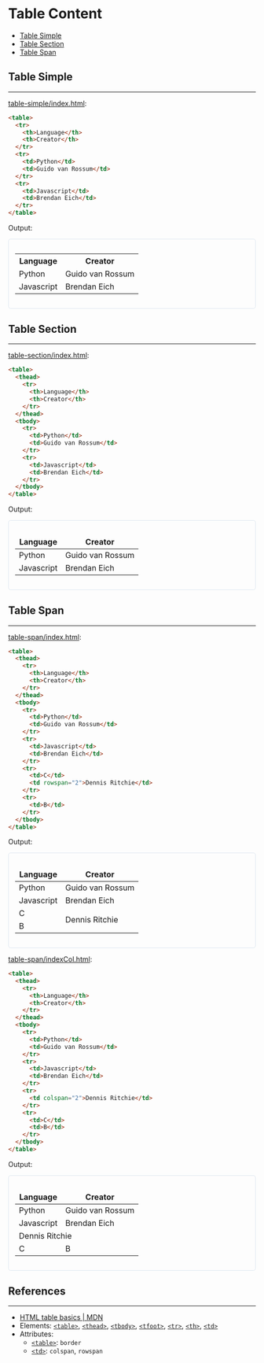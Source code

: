 # Table Content

* [Table Simple](#table-simple)
* [Table Section](#table-section)
* [Table Span](#table-span)

## Table Simple
---

[table-simple/index.html](table-simple/index.html):
```html
<table>
  <tr>
    <th>Language</th>
    <th>Creator</th>
  </tr>
  <tr>
    <td>Python</td>
    <td>Guido van Rossum</td>
  </tr>
  <tr>
    <td>Javascript</td>
    <td>Brendan Eich</td>
  </tr>
</table>
```

Output:

<div style="border-radius: 0.3rem; border: solid 1px #dce6f0; padding: 0.8rem">
  <table>
    <tr>
      <th style="border: none;">Language</th>
      <th style="border: none;">Creator</th>
    </tr>
    <tr>
      <td style="border: none;">Python</td>
      <td style="border: none;">Guido van Rossum</td>
    </tr>
    <tr>
      <td style="border: none;">Javascript</td>
      <td style="border: none;">Brendan Eich</td>
    </tr>
  </table>
</div>

## Table Section
---

[table-section/index.html](table-section/index.html):
```html
<table>
  <thead>
    <tr>
      <th>Language</th>
      <th>Creator</th>
    </tr>
  </thead>
  <tbody>
    <tr>
      <td>Python</td>
      <td>Guido van Rossum</td>
    </tr>
    <tr>
      <td>Javascript</td>
      <td>Brendan Eich</td>
    </tr>
  </tbody>
</table>
```

Output:

<div style="border-radius: 0.3rem; border: solid 1px #dce6f0; padding: 0.8rem">
  <table>
    <thead>
      <tr>
        <th style="border: none;">Language</th>
        <th style="border: none;">Creator</th>
      </tr>
    </thead>
    <tbody>
      <tr>
        <td style="border: none;">Python</td>
        <td style="border: none;">Guido van Rossum</td>
      </tr>
      <tr>
        <td style="border: none;">Javascript</td>
        <td style="border: none;">Brendan Eich</td>
      </tr>
    </tbody>
  </table>
</div>

## Table Span
---

[table-span/index.html](table-span/index.html):
```html
<table>
  <thead>
    <tr>
      <th>Language</th>
      <th>Creator</th>
    </tr>
  </thead>
  <tbody>
    <tr>
      <td>Python</td>
      <td>Guido van Rossum</td>
    </tr>
    <tr>
      <td>Javascript</td>
      <td>Brendan Eich</td>
    </tr>
    <tr>
      <td>C</td>
      <td rowspan="2">Dennis Ritchie</td>
    </tr>
    <tr>
      <td>B</td>
    </tr>
  </tbody>
</table>
```

Output:

<div style="border-radius: 0.3rem; border: solid 1px #dce6f0; padding: 0.8rem">
  <table>
    <thead>
      <tr>
        <th style="border: none;">Language</th>
        <th style="border: none;">Creator</th>
      </tr>
    </thead>
    <tbody>
      <tr>
        <td style="border: none;">Python</td>
        <td style="border: none;">Guido van Rossum</td>
      </tr>
      <tr>
        <td style="border: none;">Javascript</td>
        <td style="border: none;">Brendan Eich</td>
      </tr>
      <tr>
        <td style="border: none;">C</td>
        <td style="border: none;" rowspan="2">Dennis Ritchie</td>
      </tr>
      <tr>
        <td style="border: none;">B</td>
      </tr>
    </tbody>
  </table>
</div>

[table-span/indexCol.html](table-span/indexCol.html):
```html
<table>
  <thead>
    <tr>
      <th>Language</th>
      <th>Creator</th>
    </tr>
  </thead>
  <tbody>
    <tr>
      <td>Python</td>
      <td>Guido van Rossum</td>
    </tr>
    <tr>
      <td>Javascript</td>
      <td>Brendan Eich</td>
    </tr>
    <tr>
      <td colspan="2">Dennis Ritchie</td>
    </tr>
    <tr>
      <td>C</td>
      <td>B</td>
    </tr>
  </tbody>
</table>
```

Output:

<div style="border-radius: 0.3rem; border: solid 1px #dce6f0; padding: 0.8rem">
  <table>
    <thead>
      <tr>
        <th style="border: none;">Language</th>
        <th style="border: none;">Creator</th>
      </tr>
    </thead>
    <tbody>
      <tr>
        <td style="border: none;">Python</td>
        <td style="border: none;">Guido van Rossum</td>
      </tr>
      <tr>
        <td style="border: none;">Javascript</td>
        <td style="border: none;">Brendan Eich</td>
      </tr>
      <tr>
        <td style="border: none;" colspan="2">Dennis Ritchie</td>
      </tr>
      <tr>
	<td style="border: none;">C</td>
	<td style="border: none;">B</td>
      </tr>
    </tbody>
  </table>
</div>

## References
---

* [HTML table basics \| MDN](https://developer.mozilla.org/en-US/docs/Learn/HTML/Tables/Basics)
* Elements: [`<table>`](https://developer.mozilla.org/en-US/docs/Web/HTML/Element/table),
  [`<thead>`](https://developer.mozilla.org/en-US/docs/Web/HTML/Element/thead),
  [`<tbody>`](https://developer.mozilla.org/en-US/docs/Web/HTML/Element/tbody),
  [`<tfoot>`](https://developer.mozilla.org/en-US/docs/Web/HTML/Element/tfoot),
  [`<tr>`](https://developer.mozilla.org/en-US/docs/Web/HTML/Element/tr),
  [`<th>`](https://developer.mozilla.org/en-US/docs/Web/HTML/Element/th),
  [`<td>`](https://developer.mozilla.org/en-US/docs/Web/HTML/Element/td)
* Attributes: 
  * [`<table>`](https://developer.mozilla.org/en-US/docs/Web/HTML/Element/table#Attributes): `border`
  * [`<td>`](https://developer.mozilla.org/en-US/docs/Web/HTML/Element/td#Attributes): `colspan`, `rowspan`
